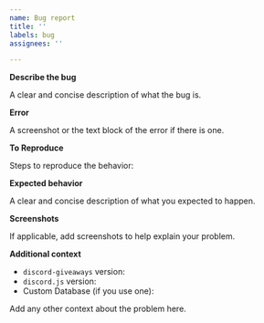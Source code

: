 ```yaml
---
name: Bug report
title: ''
labels: bug
assignees: ''

---
```


<!--

**Before reporting the bug!**

- Check if there is already an [open issue](https://github.com/Androz2091/discord-giveaways/issues?q=is%3Aissue+is%3Aopen+label%3Abug) reporting the same bug.
- If an issue is already opened, check if you can provide further information inside of the open issue instead of creating a new one.

-->

**Describe the bug**  

A clear and concise description of what the bug is.

**Error**  

A screenshot or the text block of the error if there is one.

**To Reproduce**  

Steps to reproduce the behavior:

**Expected behavior**  

A clear and concise description of what you expected to happen.

**Screenshots**  

If applicable, add screenshots to help explain your problem.

**Additional context**

* `discord-giveaways` version:
* `discord.js` version:
* Custom Database (if you use one):

Add any other context about the problem here.

